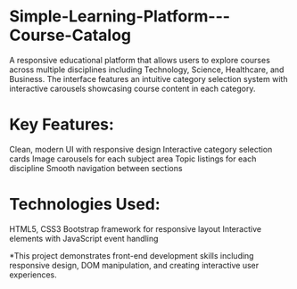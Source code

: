 # Simple-Learning-Platform---Course-Catalog
A responsive educational platform that allows users to explore courses across multiple disciplines including Technology, Science, Healthcare, and Business. The interface features an intuitive category selection system with interactive carousels showcasing course content in each category.
# Key Features:
Clean, modern UI with responsive design
Interactive category selection cards
Image carousels for each subject area
Topic listings for each discipline
Smooth navigation between sections

# Technologies Used:
HTML5, CSS3
Bootstrap framework for responsive layout
Interactive elements with JavaScript event handling

*This project demonstrates front-end development skills including responsive design, DOM manipulation, and creating interactive user experiences.
